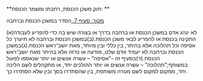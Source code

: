 **חוק משכן הכנסת, רחבתו ומשמר הכנסת: **

[מקור: סעיף 7. ](https://he.wikisource.org/wiki/%D7%97%D7%95%D7%A7-%D7%99%D7%A1%D7%95%D7%93:_%D7%94%D7%9B%D7%A0%D7%A1%D7%AA#%D7%A1%D7%A2%D7%99%D7%A3_7)
הסדר במשכן הכנסת וברחבה

(א)לא ינהג אדם במשכן הכנסת או ברחבה בדרך או בצורה שיש בה כדי להפריע לעבודה התקינה בכנסת או להפריע לבאי משכן הכנסת.(ב)במשכן הכנסת וברחבה לא תיערך כל אסיפה וכל תהלוכה אלא בהיתר, בין כללי ובין מיוחד, מאת יושב־ראש הכנסת.(ג)במשכן הכנסת וברחבה לא יעמיד אדם שלט, מודעה או כרזה אלא בהיתר מאת יושב־ראש הכנסת.(ד)בסעיף זה –”אסיפה“ – עשרה אנשים או יותר שנאספו לפעול במשותף;”תהלוכה“ – עשרה אנשים או יותר ההולכים יחד, או מתקהלים לשם הליכה יחד, ממקום למקום לשם מטרה משותפת, בין שהסתדרו בסך ובין שלא הסתדרו כך.